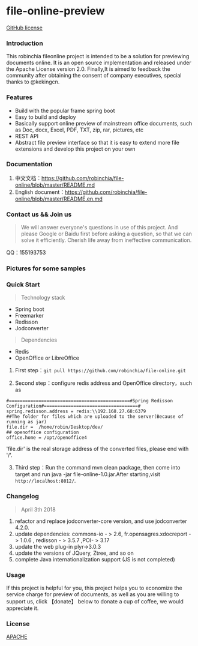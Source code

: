 # file-online-preview

[GitHub license](https://github.com/robinchia/file-online/blob/master/LICENSE)

### Introduction

This robinchia fileonline project is intended to be a solution for previewing documents online. 
It is an open source implementation and released under the Apache License version 2.0. Finally,It is aimed to feedback the community after obtaining the consent of company executives, 
special thanks to  @kekingcn. 

### Features
- Build with the popular frame spring boot
- Easy to build and deploy
- Basically support online preview of mainstream office documents, such as Doc, docx, Excel, PDF, TXT, zip, rar, pictures, etc
- REST API
- Abstract file preview interface so that it is easy to extend more file extensions and develop this project on your own


### Documentation
1. 中文文档：https://github.com/robinchia/file-online/blob/master/README.md
1. English document：https://github.com/robinchia/file-online/blob/master/README.en.md

### Contact us && Join us
> We will answer everyone's questions in use of this project.
And please Google or Baidu first before asking a question, so that we can solve it efficiently. 
Cherish life away from ineffective communication.

QQ：155193753

### Pictures for some samples

### Quick Start
> Technology stack
- Spring boot
- Freemarker
- Redisson 
- Jodconverter
> Dependencies
- Redis 
- OpenOffice or LibreOffice

1. First step：`git pull https://github.com/robinchia/file-online.git`

2. Second step：configure redis address and OpenOffice directory，such as
```
#=============================================#Spring Redisson Configuration#===================================#
spring.redisson.address = redis:\\192.168.27.68:6379
##The folder for files which are uploaded to the server(Because of running as jar)
file.dir =  /home/robin/Desktop/dev/
## openoffice configuration
office.home = /opt/openoffice4

```
'file.dir' is the real storage address of the converted files, please end with '/'.

3. Third step：Run the command mvn clean package, then come into target and run java -jar file-online-1.0.jar.After starting,visit `http://localhost:8012/`.

### Changelog

> April 3th 2018

1. refactor and  replace jodconverter-core version, and use jodconverter 4.2.0.
2. update dependencies: commons-io - > 2.6, fr.opensagres.xdocreport - > 1.0.6 , redisson - > 3.5.7 ,POI- > 3.17
3. update the web plug-in plyr->3.0.3
4. update the versions of JQuery, Ztree, and so on
5. complete Java internationalization support (JS  is not completed)

### Usage
If this project is helpful for you, this project helps you to economize the service charge for preview of documents, as well as you are willing to support us, click 【donate】 below to donate a cup of coffee, we would appreciate it.

### License

[APACHE](https://github.com/robinchia/file-online/blob/master/LICENSE)
